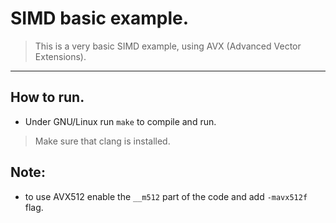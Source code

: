 # SIMD basic example.
> This is a very basic SIMD example, using AVX (Advanced Vector Extensions).

---
## How to run.
* Under GNU/Linux run `make` to compile and run.
> Make sure that clang is installed.

## Note:
* to use AVX512 enable the `__m512` part of the code and add `-mavx512f` flag.
